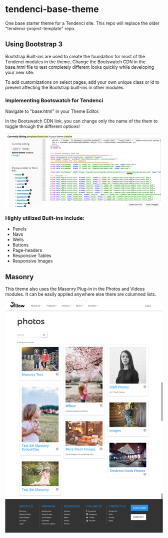 # tendenci-base-theme
One base starter theme for a Tendenci site. This repo will replace the older "tendenci-project-template" repo.

## Using Bootstrap 3
Bootstrap Built-ins are used to create the foundation for most of the Tendenci modules in the theme.  Change the Bootswatch CDN in the base.html file to test completely different looks quickly while developing your new site.

To add customizations on select pages, add your own unique class or id to prevent affecting the Bootstrap built-ins in other modules.

### Implementing Bootswatch for Tendenci
Navigate to "base.html" in your Theme Editor.

In the Bootswatch CDN link, you can change only the name of the them to toggle through the different options!

![Implementing Bootswatch for Tendenci](screenshots/bootswatch-theme-editor.png "Implementing Bootswatch for Tendenci.")

### Highly utilized Built-ins include:
* Panels
* Navs
* Wells
* Buttons
* Page-headers
* Responsive Tables
* Responsive Images

## Masonry
This theme also uses the Masonry Plug-in in the Photos and Videos modules.  It can be easily applied anywhere else there are columned lists.

![An example of Masonry implemented in the Photos Module](screenshots/masonry-photos.png "An example of Masonry implemented in the Photos Module.")
